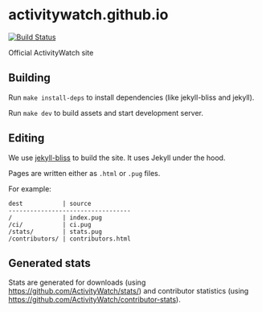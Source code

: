 activitywatch.github.io
=======================

[![Build Status](https://github.com/ActivityWatch/activitywatch.github.io/workflows/Build/badge.svg)](https://github.com/ActivityWatch/activitywatch.github.io/actions)

Official ActivityWatch site

## Building

Run `make install-deps` to install dependencies (like jekyll-bliss and jekyll).

Run `make dev` to build assets and start development server.

## Editing

We use [jekyll-bliss](https://jekyll-pug.dougie.io/) to build the site. It uses Jekyll under the hood.

Pages are written either as `.html` or `.pug` files.

For example:

```
dest           | source
----------------------------------
/              | index.pug
/ci/           | ci.pug
/stats/        | stats.pug
/contributors/ | contributors.html
```

## Generated stats

Stats are generated for downloads (using https://github.com/ActivityWatch/stats/) and contributor statistics (using https://github.com/ActivityWatch/contributor-stats).
